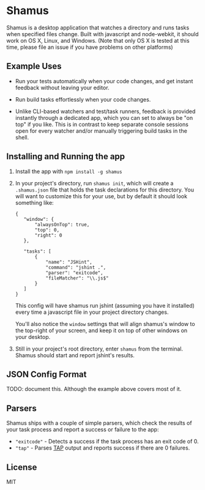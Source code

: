 Shamus
========

Shamus is a desktop application that watches a directory and runs tasks when
specified files change. Built with javascript and node-webkit, it should
work on OS X, Linux, and Windows. (Note that only OS X is tested at this time,
please file an issue if you have problems on other platforms)


Example Uses
------------

* Run your tests automatically when your code changes, and get instant
  feedback without leaving your editor.

* Run build tasks effortlessly when your code changes.

* Unlike CLI-based watchers and test/task runners, feedback is provided instantly
  through a dedicated app, which you can set to always be "on top" if you like.
  This is in contrast to keep separate console sessions open for every watcher
  and/or manually triggering build tasks in the shell.


Installing and Running the app
------------------------------

1. Install the app with `npm install -g shamus`

1. In your project's directory, run `shamus init`, which will create a `.shamus.json`
   file that holds the task declarations for this directory. You will want to
   customize this for your use, but by default it should look something like:

   ```
   {
      "window": {
          "alwaysOnTop": true,
          "top": 0,
          "right": 0
      },

      "tasks": [
          {
              "name": "JSHint",
              "command": "jshint .",
              "parser": "exitcode",
              "fileMatcher": "\\.js$"
          }
      ]
   }
   ```

   This config will have shamus run jshint (assuming you have it installed)
   every time a javascript file in your project directory changes.

   You'll also notice the `window` settings that will align shamus's
   window to the top-right of your screen, and keep it on top of other
   windows on your desktop.


1. Still in your project's root directory, enter `shamus` from the terminal.
   Shamus should start and report jshint's results.


JSON Config Format
------------------

TODO: document this. Although the example above covers most of it.


Parsers
-------

Shamus ships with a couple of simple parsers, which check the results of
your task process and report a success or failure to the app:

* `"exitcode"` - Detects a success if the task process has an exit code of 0.
* `"tap"` - Parses [TAP](http://en.wikipedia.org/wiki/Test_Anything_Protocol)
            output and reports success if there are 0 failures.


License
-------
MIT
